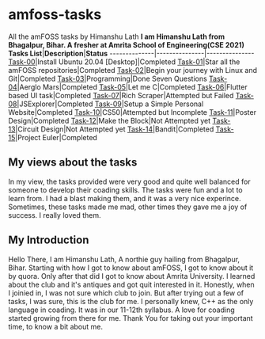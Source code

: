 # amfoss-tasks
All the amFOSS tasks by Himanshu Lath
**I am Himanshu Lath from Bhagalpur, Bihar. A fresher at Amrita School of Engineering(CSE 2021)**
**Tasks List**|**Description**|**Status**
--------------|---------------|---------------
[Task-00](https://github.com/himanshulath/amfoss-tasks/tree/master/task-0)|Install Ubuntu 20.04 [Desktop]|Completed
[Task-01](https://github.com/himanshulath/amfoss-tasks/tree/master/task-1)|Star all the amFOSS repositories|Completed
[Task-02](https://github.com/himanshulath/amfoss-tasks/tree/master/task-2)|Begin your journey with Linux and Git|Completed
[Task-03](https://github.com/himanshulath/amfoss-tasks/tree/master/task-3)|Programming|Done Seven Questions
[Task-04](https://github.com/himanshulath/amfoss-tasks/tree/master/task-4)|Aerglo Mars|Completed
[Task-05](https://github.com/himanshulath/amfoss-tasks/tree/master/task-5)|Let me C|Completed
[Task-06](https://github.com/himanshulath/amfoss-tasks/tree/master/task-6)|Flutter based UI task|Completed
[Task-07](https://github.com/himanshulath/amfoss-tasks/tree/master/task-7)|Rich Scraper|Attempted but Failed
[Task-08](https://github.com/himanshulath/amfoss-tasks/tree/master/task-8)|JSExplorer|Completed
[Task-09](https://github.com/himanshulath/amfoss-tasks/tree/master/task-9)|Setup a Simple Personal Website|Completed
[Task-10](https://github.com/himanshulath/amfoss-tasks/tree/master/task-10)|CS50|Attempted but Incomplete
[Task-11](https://github.com/himanshulath/amfoss-tasks/tree/master/task-11)|Poster Design|Completed
[Task-12](https://github.com/himanshulath/amfoss-tasks/tree/master/task-12)|Make the Block|Not Attempted yet
[Task-13](https://github.com/himanshulath/amfoss-tasks/tree/master/task-13)|Circuit Design|Not Attempted yet
[Task-14](https://github.com/himanshulath/amfoss-tasks/tree/master/task-14)|Bandit|Completed
[Task-15](https://github.com/himanshulath/amfoss-tasks/tree/master/task-15)|Project Euler|Completed
## My views about the tasks
In my view, the tasks provided were very good and quite well balanced for someone to develop their coading skills. The tasks were fun and a lot to learn from.
I had a blast making them, and it was a very nice experince. Sometimes, these tasks made me mad, other times they gave me a joy of success. I really loved them.
## My Introduction
Hello There, I am Himanshu Lath, A northie guy hailing from Bhagalpur, Bihar. Starting with how I got to know about amFOSS, I got to know about it by quora. 
Only after that did I got to know about Amrita University. I learned about the club and it's antiques and got quit interested in it.
Honestly, when I joinied in, I was not sure which club to join. But after trying out a few of tasks, I was sure, this is the club for me.
I personally knew, C++ as the only language in coading. It was in our 11-12th syllabus. A love for coading started growing from there for me.
Thank You for taking out your important time, to know a bit about me.
